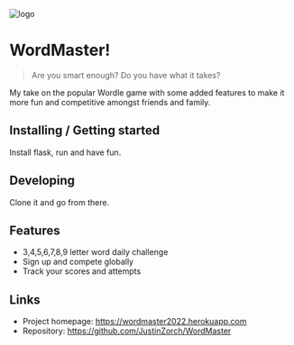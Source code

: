 ![logo](https://user-images.githubusercontent.com/92835545/157566997-cd65c0c3-cb33-4fbe-a6e4-ebf815e28fc8.svg)

# WordMaster!
> Are you smart enough? Do you have what it takes?

My take on the popular Wordle game with some added features to make it more fun and competitive amongst friends and family.

## Installing / Getting started

Install flask, run and have fun.

## Developing

Clone it and go from there.

## Features

* 3,4,5,6,7,8,9 letter word daily challenge
* Sign up and compete globally
* Track your scores and attempts

## Links

- Project homepage: https://wordmaster2022.herokuapp.com
- Repository: https://github.com/JustinZorch/WordMaster
